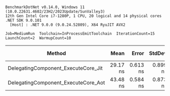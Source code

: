 ```

BenchmarkDotNet v0.14.0, Windows 11 (10.0.22631.4602/23H2/2023Update/SunValley3)
12th Gen Intel Core i7-1280P, 1 CPU, 20 logical and 14 physical cores
.NET SDK 9.0.101
  [Host] : .NET 9.0.0 (9.0.24.52809), X64 RyuJIT AVX2

Job=MediumRun  Toolchain=InProcessEmitToolchain  IterationCount=15  
LaunchCount=2  WarmupCount=10  

```
| Method                              | Mean     | Error    | StdDev   | Ratio | RatioSD | Gen0   | Allocated | Alloc Ratio |
|------------------------------------ |---------:|---------:|---------:|------:|--------:|-------:|----------:|------------:|
| DelegatingComponent_ExecuteCore_Jit | 29.17 ns | 0.613 ns | 0.899 ns |  1.00 |    0.04 |      - |         - |          NA |
| DelegatingComponent_ExecuteCore_Aot | 43.48 ns | 0.584 ns | 0.873 ns |  1.49 |    0.05 | 0.0019 |      24 B |          NA |

